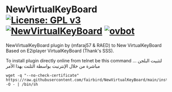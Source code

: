 NewVirtualKeyBoard [![License: GPL v3](https://img.shields.io/badge/License-GPLv3-blue.svg)](https://www.gnu.org/licenses/gpl-3.0) [![NewVirtualKeyBoard](https://github.com/fairbird/NewVirtualKeyBoard/actions/workflows/NewVirtualKeyBoard.yml/badge.svg)](https://github.com/fairbird/NewVirtualKeyBoard/actions/workflows/NewVirtualKeyBoard.yml) [![ovbot](https://github.com/fairbird/NewVirtualKeyBoard/actions/workflows/ovbot.yml/badge.svg)](https://github.com/fairbird/NewVirtualKeyBoard/actions/workflows/ovbot.yml)
=========
NewVirtualKeyBoard plugin by (mfaraj57 & RAED) to New VirtualKeyBoard Based on E2iplayer VirtualKeyBoard (Thank's SSS).

To install plugin directly online from telnet be this command ... لتثبيت البلجن مباشرة من خلال الإنترنيت بواسطة التلنت بهذا الأمر
```
wget -q "--no-check-certificate" https://raw.githubusercontent.com/fairbird/NewVirtualKeyBoard/main/installer.sh -O - | /bin/sh
```
